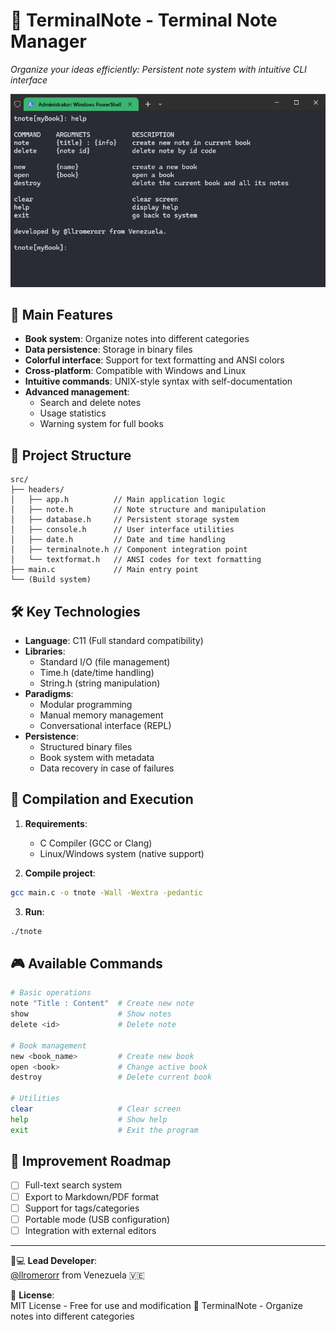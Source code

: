 # 📖 TerminalNote - Terminal Note Manager  
*Organize your ideas efficiently: Persistent note system with intuitive CLI interface*

![Application Demo](https://raw.githubusercontent.com/llromerorr/TerminalNote/refs/heads/master/resource/preview.gif)

## 🚀 Main Features
- **Book system**: Organize notes into different categories
- **Data persistence**: Storage in binary files
- **Colorful interface**: Support for text formatting and ANSI colors
- **Cross-platform**: Compatible with Windows and Linux
- **Intuitive commands**: UNIX-style syntax with self-documentation
- **Advanced management**:
  - Search and delete notes
  - Usage statistics
  - Warning system for full books

## 🧩 Project Structure
```
src/
├── headers/
│   ├── app.h          // Main application logic
│   ├── note.h         // Note structure and manipulation
│   ├── database.h     // Persistent storage system
│   ├── console.h      // User interface utilities
│   ├── date.h         // Date and time handling
│   ├── terminalnote.h // Component integration point
│   └── textformat.h   // ANSI codes for text formatting
├── main.c             // Main entry point
└── (Build system)
```

## 🛠️ Key Technologies
- **Language**: C11 (Full standard compatibility)
- **Libraries**:
  - Standard I/O (file management)
  - Time.h (date/time handling)
  - String.h (string manipulation)
- **Paradigms**:
  - Modular programming
  - Manual memory management
  - Conversational interface (REPL)
- **Persistence**:
  - Structured binary files
  - Book system with metadata
  - Data recovery in case of failures

## 🔧 Compilation and Execution
1. **Requirements**:
   - C Compiler (GCC or Clang)
   - Linux/Windows system (native support)

2. **Compile project**:
```bash
gcc main.c -o tnote -Wall -Wextra -pedantic
```

3. **Run**:
```bash
./tnote
```

## 🎮 Available Commands
```bash
# Basic operations
note "Title : Content"  # Create new note
show                    # Show notes
delete <id>             # Delete note

# Book management
new <book_name>         # Create new book
open <book>             # Change active book
destroy                 # Delete current book

# Utilities
clear                   # Clear screen
help                    # Show help
exit                    # Exit the program
```

## 📌 Improvement Roadmap
- [ ] Full-text search system
- [ ] Export to Markdown/PDF format
- [ ] Support for tags/categories
- [ ] Portable mode (USB configuration)
- [ ] Integration with external editors

---

🧑💻 **Lead Developer**:  
[@llromerorr](https://github.com/llromerorr) from Venezuela 🇻🇪

🔐 **License**:  
MIT License - Free for use and modification 📖 TerminalNote - Organize notes into different categories